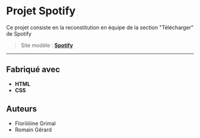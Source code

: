 # Projet Spotify

Ce projet consiste en la reconstitution en équipe de la section "Télécharger" de Spotify
>Site modèle : __[Spotify](https://www.spotify.com/fr/download/windows/)__
-----------------------------------------------------------------------------------
## Fabriqué avec  
* __HTML__
* __CSS__

## Auteurs  
* Floriiiiiine Grimal
* Romain Gérard
